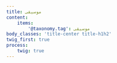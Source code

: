 ```yaml
---
title: موسیقی
content:
    items:  
        '@taxonomy.tag': موسیقی
body_classes: 'title-center title-h1h2'
twig_first: true
process:
    twig: true
---
```

